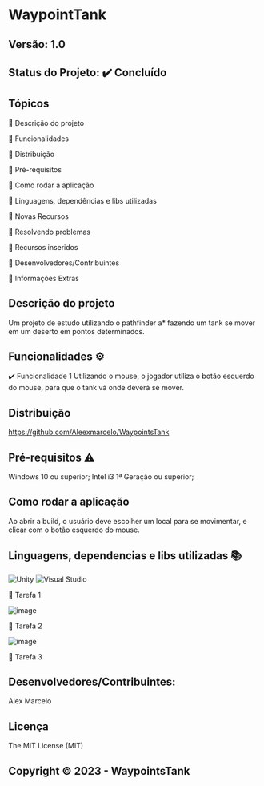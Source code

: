 # WaypointTank
## Versão: 1.0 
## Status do Projeto: ✔️ Concluído

## Tópicos
🔹 Descrição do projeto 

🔹 Funcionalidades

🔹 Distribuição

🔹 Pré-requisitos

🔹 Como rodar a aplicação

🔹 Linguagens, dependências e libs utilizadas

🔹 Novas Recursos

🔹 Resolvendo problemas

🔹 Recursos inseridos 

🔹 Desenvolvedores/Contribuintes

🔹 Informações Extras


## Descrição do projeto
Um projeto de estudo utilizando o pathfinder a* fazendo um tank se mover em um deserto em pontos determinados.

## Funcionalidades ⚙️
✔️ Funcionalidade 1
Utilizando o mouse, o jogador utiliza o botão esquerdo do mouse, para que o tank vá onde deverá se mover.

## Distribuição
https://github.com/Aleexmarcelo/WaypointsTank

## Pré-requisitos ⚠️    
Windows 10 ou superior;
Intel i3 1ª Geração ou superior;

## Como rodar a aplicação 
Ao abrir a build, o usuário deve escolher um local para se movimentar, e clicar com o botão esquerdo do mouse.


## Linguagens, dependencias e libs utilizadas 📚
![Unity](https://img.shields.io/badge/Unity-100000?style=for-the-badge&logo=unity&logoColor=white)
![Visual Studio](https://img.shields.io/badge/Visual_Studio-5C2D91?style=for-the-badge&logo=visual%20studio&logoColor=white)

📝 Tarefa 1

![image](https://github.com/Aleexmarcelo/WaypointsTank/assets/83593099/cf5499a7-0be3-4b16-a12c-55520482085c)




📝 Tarefa 2


![image](https://github.com/Aleexmarcelo/WaypointsTank/assets/83593099/a6503223-5dfb-4489-904f-229ce602741b)


📝 Tarefa 3

## Desenvolvedores/Contribuintes:
Alex Marcelo

## Licença
The MIT License (MIT)

## Copyright ©️ 2023 - WaypointsTank
